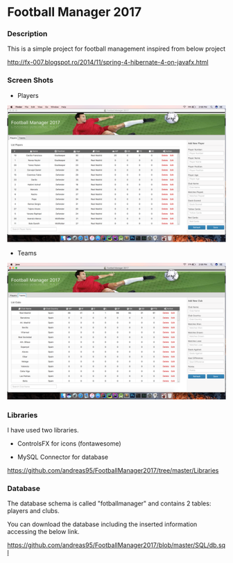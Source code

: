 # Football Manager 2017

### Description

This is a simple project for football management inspired from below project

http://fx-007.blogspot.ro/2014/11/spring-4-hibernate-4-on-javafx.html


### Screen Shots

- Players

<img src="https://github.com/andreas95/FootballManager2017/blob/master/ScreenShots/players.png?raw=true"/>

- Teams

<img src="https://github.com/andreas95/FootballManager2017/blob/master/ScreenShots/teams.png?raw=true"/>

### Libraries

I have used two libraries.

- ControlsFX for icons (fontawesome)

- MySQL Connector for database

https://github.com/andreas95/FootballManager2017/tree/master/Libraries


### Database

The database schema is called "fotballmanager" and contains 2 tables: players and clubs.

You can download the database including the inserted information accessing the below link.

https://github.com/andreas95/FootballManager2017/blob/master/SQL/db.sql



